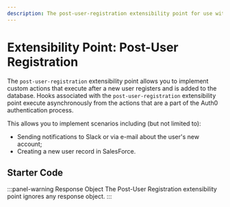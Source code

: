 ```yaml
---
description: The post-user-registration extensibility point for use with Auth0 Hooks
---
```


# Extensibility Point: Post-User Registration

The `post-user-registration` extensibility point allows you to implement custom actions that execute after a new user registers and is added to the database. Hooks associated with the `post-user-registration` extensibility point execute asynchronously from the actions that are a part of the Auth0 authentication process.

This allows you to implement scenarios including (but not limited to):

* Sending notifications to Slack or via e-mail about the user's new account;
* Creating a new user record in SalesForce.

## Starter Code

:::panel-warning Response Object
The Post-User Registration extensibility point ignores any response object.
:::
